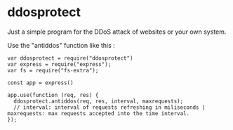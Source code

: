 # ddosprotect

Just a simple program for the DDoS attack of websites or your own system.

Use the "antiddos" function like this : 

```
var ddosprotect = require("ddosprotect")
var express = require("express");
var fs = require("fs-extra");

const app = express()

app.use(function (req, res) {
  ddosprotect.antiddos(req, res, interval, maxrequests); 
  // interval: interval of requests refreshing in miliseconds | maxrequests: max requests accepted into the time interval.
});
```
